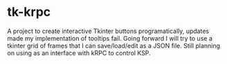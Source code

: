 # tk-krpc
A project to create interactive Tkinter buttons programatically, updates made my implementation of tooltips fail.
Going forward I will try to use a tkinter grid of frames that I can save/load/edit as a JSON file.
Still planning on using as an interface with kRPC to control KSP.

